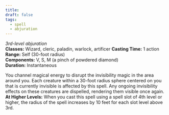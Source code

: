 ```yaml
---
title: 
draft: false
tags:
  - spell
  - abjuration
---
```

_3rd-level abjuration_<br>**Classes:** Wizard, cleric, paladin, warlock, artificer
**Casting Time:** 1 action<br>
**Range:** Self (30-foot radius)<br>
**Components:** V, S, M (a pinch of powdered diamond)<br>
**Duration:** Instantaneous<br>

You channel magical energy to disrupt the invisibility magic in the area around you. Each creature within a 30-foot radius sphere centered on you that is currently invisible is affected by this spell. Any ongoing invisibility effects on these creatures are dispelled, rendering them visible once again.<br>
**At Higher Levels:** When you cast this spell using a spell slot of 4th level or higher, the radius of the spell increases by 10 feet for each slot level above 3rd.